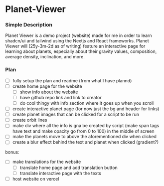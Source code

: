 # Planet-Viewer

### Simple Description
Planet Viewer is a demo project (website) made for me in order to learn shadcn/ui and tailwind using the Nextjs and React 
frameworks. Planet Viewer will (25y-3m-2d as of writing) feature an interactive page for learning about planets, especially 
about their gravity values, composition, average density, inclination, and more.

### Plan
- [ ] fully setup the plan and readme (from what I have plannd)
- [ ] create home page for the website
    - [ ] show info about the website
    - [ ] have github repo link and link to creator
    - [ ] do cool thingy with info section where it goes up when you scroll
- [ ] create interactive planet page (for now just the bg and header for links)
- [ ] create planet images that can be clicked for a script to be run
- [ ] create orbit lines
- [ ] make div where all the info is gna be created by script (make span tags have text and make opacity go from 0 to 100) in the middle of screen
- [ ] make the planets move to above the aforementioned div when clicked
- [ ] create a blur effect behind the text and planet when clicked (gradient?)

bonus: 
- [ ] make translations for the website
    - [ ] translate home page and add translation button
    - [ ] translate interactive page with the texts
- [ ] host website on vercel